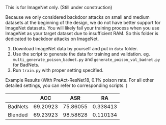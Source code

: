 This is for ImageNet only. (Still under construction)

Because we only considered backdoor attacks on small and medium datasets at the beginning of the design, we do not have better support for ImageNet datasets. You will likely fail your training process when you use ImageNet as your target dataset due to insufficient RAM. So this folder is dedicated to backdoor attacks on ImageNet.

1. Download ImageNet data by yourself and put in `data` folder.
2. Use the script to generate the data for training and validation.
eg. `multi_generate_poison_badnet.py` and `generate_poison_val_badnet.py` for BadNets.
3. Run `train.py` with proper setting specified.

Example Results (With PreAct-ResNet18, 0.1% poison rate. For all other detailed settings, you can refer to corresponding scripts. ) 

|         | ACC      | ASR      | RA       |
| ------- | -------- | -------- | -------- |
| BadNets | 69.20923 | 75.86055 | 0.338413 |
| Blended | 69.23923 | 98.58628 | 0.110134 |